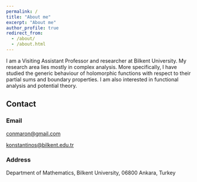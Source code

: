 ```yaml
---
permalink: /
title: "About me"
excerpt: "About me"
author_profile: true
redirect_from: 
  - /about/
  - /about.html
---
```


I am a Visiting Assistant Professor and researcher at Bilkent University. 
My research area lies mostly in complex analysis. More specifically, I have studied the generic behaviour of holomorphic functions with respect to their partial sums and boundary properties. 
I am also interested in functional analysis and potential theory.

## Contact
### Email

conmaron@gmail.com

konstantinos@bilkent.edu.tr
### Address

Department of Mathematics, Bilkent University, 06800 Ankara, Turkey

